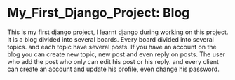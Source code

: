 # My_First_Django_Project: Blog
This is my first django project, I learnt django during working on this project. It is a blog divided into several boards. Every board divided into several topics. and each topic have several posts. If you have an account on the blog you can create new topic, new post and even reply on posts. The user who add the post who only can edit his post or his reply. and every client can create an account and update his profile, even change his password.
